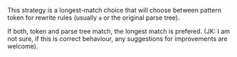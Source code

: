 This strategy is a longest-match choice that will choose between pattern token for rewrite rules (usually `a` or the original parse tree).

If both, token and parse tree match, the longest match is prefered. (JK: I am not sure, if this is correct behaviour, any suggestions for improvements are welcome).